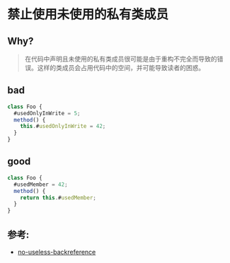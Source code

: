 # 禁止使用未使用的私有类成员

## Why?

> 在代码中声明且未使用的私有类成员很可能是由于重构不完全而导致的错误。这样的类成员会占用代码中的空间，并可能导致读者的困惑。

## bad

```js
class Foo {
  #usedOnlyInWrite = 5;
  method() {
    this.#usedOnlyInWrite = 42;
  }
}
```

## good

```js
class Foo {
  #usedMember = 42;
  method() {
    return this.#usedMember;
  }
}
```

## 参考:

- [no-useless-backreference](https://eslint.org/docs/rules/no-useless-backreference)
